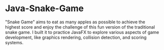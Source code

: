 # Java-Snake-Game
"Snake Game" aims to eat as many apples as possible to achieve the highest score and enjoy the challenge of this fun version of the traditional snake game. I built it to practice JavaFX to explore various aspects of game development, like graphics rendering, collision detection, and scoring systems.
